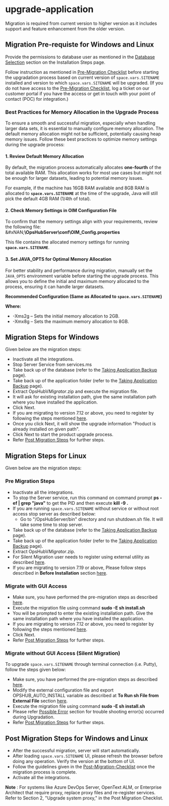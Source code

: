 # upgrade-application

Migration is required from current version to higher version as it includes support and feature enhancement from the older version.

## Migration Pre-requiste for Windows and Linux

Provide the permissions to database user as mentioned in the [Database Selection](../../getting-started/installation.md#database-selection) section on the Installation Steps page.

Follow instruction as mentioned in [Pre-Migration Checklist](pre-migration-checklist.md) before starting the upgradation process based on current version of <code class="expression">space.vars.SITENAME</code> installed and version to which <code class="expression">space.vars.SITENAME</code> will be upgraded. (If you do not have access to the [Pre-Migration Checklist](pre-migration-checklist.md), log a ticket on our customer portal if you have the access or get in touch with your point of contact (POC) for integration.)

### Best Practices for Memory Allocation in the Upgrade Process

To ensure a smooth and successful migration, especially when handling larger data sets, it is essential to manually configure memory allocation. The default memory allocation might not be sufficient, potentially causing heap memory issues. Follow these best practices to optimize memory settings during the upgrade process:

#### 1. Review Default Memory Allocation

By default, the migration process automatically allocates **one-fourth** of the total available RAM. This allocation works for most use cases but might not be enough for larger datasets, leading to potential memory issues.

For example, if the machine has 16GB RAM available and 8GB RAM is allocated to **<code class="expression">space.vars.SITENAME</code>** at the time of the upgrade, Java will still pick the default 4GB RAM (1/4th of total).

#### 2. Check Memory Settings in OIM Configuration File

To confirm that the memory settings align with your requirements, review the following file:\
&#xNAN;**\OpsHubServer\conf\OIM\_Config.properties**

This file contains the allocated memory settings for running **<code class="expression">space.vars.SITENAME</code>**.

#### 3. Set JAVA\_OPTS for Optimal Memory Allocation

For better stability and performance during migration, manually set the `JAVA_OPTS` environment variable before starting the upgrade process. This allows you to define the initial and maximum memory allocated to the process, ensuring it can handle larger datasets.

**Recommended Configuration (Same as Allocated to <code class="expression">space.vars.SITENAME</code>)**

**Where:**

* -Xms2g – Sets the initial memory allocation to 2GB.
* -Xmx8g – Sets the maximum memory allocation to 8GB.

## Migration Steps for Windows

Given below are the migration steps:

* Inactivate all the integrations.
* Stop Server Service from services.ms
* Take back up of the database (refer to the [Taking Application Backup](taking-application-backup.md#database-backup) page).
* Take back up of the application folder (refer to the [Taking Application Backup](taking-application-backup.md#application-backup) page).
* Extract OpsHub&#x56;_&#x4D;igrator_.zip and execute the migration file.
* It will ask for existing installation path, give the same installation path where you have installed the application.
* Click Next.
* If you are migrating to version 7.12 or above, you need to register by following the steps mentioned [here](../../getting-started/registration.md).
* Once you click Next, it will show the upgrade information "Product is already installed on given path".
* Click Next to start the product upgrade process.
* Refer [Post Migration Steps](upgrade-application.md#post-migration-steps-for-windows-and-linux) for further steps.

## Migration Steps for Linux

Given below are the migration steps:

### Pre Migration Steps

* Inactivate all the integrations.
* To stop the Server service, run this command on command prompt **ps -ef | grep "java"** to get the PID and then execute **kill -9 .**
* If you are running <code class="expression">space.vars.SITENAME</code> without service or without root access stop server as described below:
  * Go to "/OpsHubServer/bin" directory and run shutdown.sh file. It will take some time to stop server.
* Take back up of the database (refer to the [Taking Application Backup](taking-application-backup.md) page).
* Take back up of the application folder (refer to the [Taking Application Backup](taking-application-backup.md) page).
* Extract OpsHub&#x56;_&#x4D;igrator_.zip.
* For Silent Migration user needs to register using external utility as described [here](../../getting-started/registration.md#silent-registration-for-linux).
* If you are migrating to version 7.19 or above, Please follow steps described in **Before Installation** section [here](../../getting-started/install/installation-steps.md#launch-the-installer-in-different-operating-systems).

### Migrate with GUI Access

* Make sure, you have performed the pre-migration steps as described [here](upgrade-application.md#pre-migration-steps).
* Execute the migration file using command **sudo -E sh install.sh**
* You will be prompted to enter the existing installation path. Give the same installation path where you have installed the application.
* If you are migrating to version 7.12 or above, you need to register by following the steps mentioned [here](../../getting-started/registration.md).
* Click Next.
* Refer [Post Migration Steps](upgrade-application.md#post-migration-steps-for-windows-and-linux) for further steps.

### Migrate without GUI Access (Silent Migration)

To upgrade <code class="expression">space.vars.SITENAME</code> through terminal connection (i.e. Putty), follow the steps given below:

* Make sure, you have performed the pre-migration steps as described [here](upgrade-application.md#pre-migration-steps).
* Modify the external configuration file and export OPSHUB\_AUTO\_INSTALL variable as described at **To Run sh File from External File** section [here](../../getting-started/installation.md#launch-the-installer-in-different-operating-systems).
* Execute the migration file using command **sudo -E sh install.sh**
* Please refer [Possible Error](../../getting-started/installation.md#possible-error-during-silent-installationupgradation) section for trouble shooting error(s) occurred during Upgradation.
* Refer [Post Migration Steps](upgrade-application.md#post-migration-steps-for-windows-and-linux) for further steps.

## Post Migration Steps for Windows and Linux

* After the successful migration, server will start automatically.
* After loading <code class="expression">space.vars.SITENAME</code> UI, please refresh the browser before doing any operation. Verify the version at the bottom of UI.
* Follow the guidelines given in the [Post-Migration-Checklist](post-migration-checklist.md) once the migration process is complete.
* Activate all the integrations.

**Note** : For systems like Azure DevOps Server, OpenText ALM, or Enterprise Architect that require proxy, replace proxy files and re-register services. Refer to Section 2, "Upgrade system proxy," in the Post Migration Checklist.
